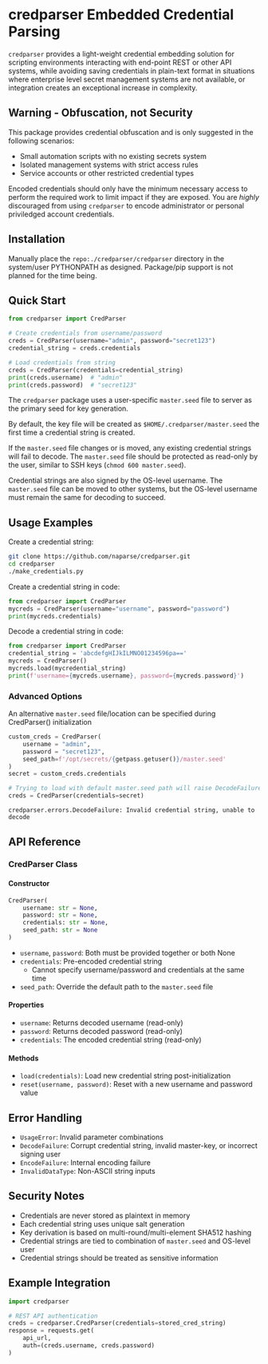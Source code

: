 # credparser Embedded Credential Parsing

`credparser` provides a light-weight credential embedding solution for scripting environments interacting with end-point REST or other API systems, while avoiding saving credentials in plain-text format in situations where enterprise level secret management systems are not available, or integration creates an exceptional increase in complexity.

## Warning - Obfuscation, not Security

This package provides credential obfuscation and is only suggested in the following scenarios:

- Small automation scripts with no existing secrets system
- Isolated management systems with strict access rules
- Service accounts or other restricted credential types

Encoded credentials should only have the minimum necessary access to perform the required work to limit impact if they are exposed.  You are _highly_ discouraged from using `credparser` to encode administrator or personal priviledged account credentials.

## Installation

Manually place the `repo:./credparser/credparser` directory in the system/user PYTHONPATH as designed.  Package/pip support is not planned for the time being.

## Quick Start

```python
from credparser import CredParser

# Create credentials from username/password
creds = CredParser(username="admin", password="secret123")
credential_string = creds.credentials

# Load credentials from string
creds = CredParser(credentials=credential_string)
print(creds.username)  # "admin"
print(creds.password)  # "secret123"
```

The `credparser` package uses a user-specific `master.seed` file to server as the primary seed for key generation.  

By default, the key file will be created as `$HOME/.credparser/master.seed` the first time a credential string is created.  

If the `master.seed` file changes or is moved, any existing credential strings will fail to decode.  The `master.seed` file should be protected as read-only by the user, similar to SSH keys (`chmod 600 master.seed`).  

Credential strings are also signed by the OS-level username.  The `master.seed` file can be moved to other systems, but the OS-level username must remain the same for decoding to succeed.


## Usage Examples

Create a credential string:

```bash
git clone https://github.com/naparse/credparser.git
cd credparser
./make_credentials.py
```

Create a credential string in code:
```python
from credparser import CredParser
mycreds = CredParser(username="username", password="password")
print(mycreds.credentials)
```

Decode a credential string in code:
```python
from credparser import CredParser
credential_string = 'abcdefgHIJkILMNO01234596pa=='
mycreds = CredParser()
mycreds.load(mycredential_string)
print(f'username={mycreds.username}, password={mycreds.password}')
```

### Advanced Options

An alternative `master.seed` file/location can be specified during CredParser() initialization

```python
custom_creds = CredParser(
    username = "admin",
    password = "secret123",
    seed_path=f'/opt/secrets/{getpass.getuser()}/master.seed'
)
secret = custom_creds.credentials

# Trying to load with default master.seed path will raise DecodeFailure
creds = CredParser(credentials=secret)
```
```
credparser.errors.DecodeFailure: Invalid credential string, unable to decode
```

## API Reference

### CredParser Class

#### Constructor

```python
CredParser(
    username: str = None,
    password: str = None, 
    credentials: str = None,
    seed_path: str = None
)
```

- `username`, `password`: Both must be provided together or both None
- `credentials`: Pre-encoded credential string
  - Cannot specify username/password and credentials at the same time
- `seed_path`: Override the default path to the `master.seed` file


#### Properties

- `username`: Returns decoded username (read-only)
- `password`: Returns decoded password (read-only)
- `credentials`: The encoded credential string (read-only)

#### Methods

- `load(credentials)`: Load new credential string post-initialization
- `reset(username, password)`: Reset with a new username and password value

## Error Handling

- `UsageError`: Invalid parameter combinations
- `DecodeFailure`: Corrupt credential string, invalid master-key, or incorrect signing user
- `EncodeFailure`: Internal encoding failure
- `InvalidDataType`: Non-ASCII string inputs

## Security Notes

- Credentials are never stored as plaintext in memory
- Each credential string uses unique salt generation
- Key derivation is based on multi-round/multi-element SHA512 hashing
- Credential strings are tied to combination of `master.seed` and OS-level user
- Credential strings should be treated as sensitive information


## Example Integration

```python
import credparser

# REST API authentication
creds = credparser.CredParser(credentials=stored_cred_string)
response = requests.get(
    api_url,
    auth=(creds.username, creds.password)
)
```